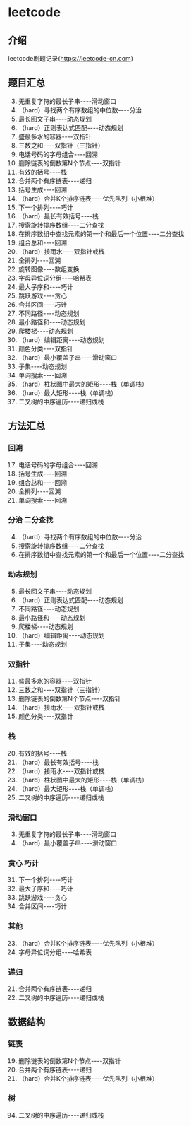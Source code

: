 # leetcode

## 介绍
leetcode刷题记录(https://leetcode-cn.com)

## 题目汇总
3. 无重复字符的最长子串----滑动窗口
4. （hard）寻找两个有序数组的中位数----分治
5. 最长回文子串----动态规划
10. （hard）正则表达式匹配----动态规划
11. 盛最多水的容器----双指针
15. 三数之和----双指针（三指针）
17. 电话号码的字母组合----回溯
19. 删除链表的倒数第N个节点----双指针
20. 有效的括号----栈
21. 合并两个有序链表----递归
22. 括号生成----回溯
23. （hard）合并K个排序链表----优先队列（小根堆）
31. 下一个排列----巧计
32. （hard）最长有效括号----栈
33. 搜索旋转排序数组----二分查找
34. 在排序数组中查找元素的第一个和最后一个位置----二分查找
39. 组合总和----回溯
42. （hard）接雨水----双指针或栈
46. 全排列----回溯
48. 旋转图像----数组变换
49. 字母异位词分组----哈希表
53. 最大子序和----巧计
55. 跳跃游戏----贪心
56. 合并区间----巧计
62. 不同路径----动态规划
64. 最小路径和----动态规划
70. 爬楼梯----动态规划
72. （hard）编辑距离----动态规划
75. 颜色分类----双指针
76. （hard）最小覆盖子串----滑动窗口
78. 子集----动态规划
79. 单词搜索----回溯
84. （hard）柱状图中最大的矩形----栈（单调栈）
85. （hard）最大矩形----栈（单调栈）
94. 二叉树的中序遍历----递归或栈

## 方法汇总
### 回溯
17. 电话号码的字母组合----回溯
22. 括号生成----回溯
39. 组合总和----回溯
46. 全排列----回溯
79. 单词搜索----回溯

### 分治 二分查找
4. （hard）寻找两个有序数组的中位数----分治
33. 搜索旋转排序数组----二分查找
34. 在排序数组中查找元素的第一个和最后一个位置----二分查找

### 动态规划
5. 最长回文子串----动态规划
10. （hard）正则表达式匹配----动态规划
62. 不同路径----动态规划
64. 最小路径和----动态规划
70. 爬楼梯----动态规划
72. （hard）编辑距离----动态规划
78. 子集----动态规划

### 双指针
11. 盛最多水的容器----双指针
15. 三数之和----双指针（三指针）
19. 删除链表的倒数第N个节点----双指针
42. （hard）接雨水----双指针或栈
75. 颜色分类----双指针

### 栈
20. 有效的括号----栈
32. （hard）最长有效括号----栈
42. （hard）接雨水----双指针或栈
84. （hard）柱状图中最大的矩形----栈（单调栈）
85. （hard）最大矩形----栈（单调栈）
94. 二叉树的中序遍历----递归或栈

### 滑动窗口
3. 无重复字符的最长子串----滑动窗口
76. （hard）最小覆盖子串----滑动窗口

### 贪心 巧计
31. 下一个排列----巧计
53. 最大子序和----巧计
55. 跳跃游戏----贪心
56. 合并区间----巧计

### 其他
23. （hard）合并K个排序链表----优先队列（小根堆）
49. 字母异位词分组----哈希表

### 递归
21. 合并两个有序链表----递归
94. 二叉树的中序遍历----递归或栈

## 数据结构

### 链表
19. 删除链表的倒数第N个节点----双指针
21. 合并两个有序链表----递归
23. （hard）合并K个排序链表----优先队列（小根堆）

### 树
94. 二叉树的中序遍历----递归或栈